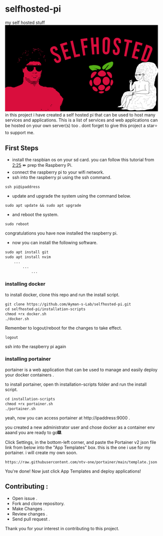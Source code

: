 # selfhosted-pi

my self hosted stuff
![Logo](pics/main.jpg)
in this project i have created a self hosted pi that can be used to host many services and applications.
This is a list of services and web applications can be hosted on your own server(s) too .
dont forget to give this project a star⭐ to support me.

## First Steps

- install the raspbian os on your sd card.
  you can follow this tutorial from [2:25](https://www.youtube.com/watch?v=gyMpI8csWis&t=1304s) ⏩ prep the Raspberry Pi.
- connect the raspberry pi to your wifi network.
- ssh into the raspberry pi using the ssh command.

```
ssh pi@ipaddress
```

- update and upgrade the system using the command below.

```
sudo apt update && sudo apt upgrade
```

- and reboot the system.

```
sudo reboot
```

congratulations you have now installed the raspberry pi.

- now you can install the following software.

```
sudo apt install git
sudo apt install nvim
    ...
        ...
            ...
```

### installing docker

to install docker, clone this repo and run the install script.

```
git clone https://github.com/Ayman-s-Lab/selfhosted-pi.git
cd selfhosted-pi/installation-scripts
chmod +rx docker.sh
./docker.sh
```
Remember to logout/reboot for the changes to take effect.
```
logout
```
ssh into the raspberry pi again
### installing portainer
portainer is a web application that can be used to manage and easily deploy your docker containers .

to install portainer, open th installation-scripts folder and run the install script.

```
cd installation-scripts
chmod +rx portainer.sh
./portainer.sh
```
yeah, now you can access portainer at http://ipaddress:9000 .

you created a new administrator user and chose docker as a container env aaand you are ready to go🎆.

Click Settings, in the bottom-left corner, and paste the Portainer v2 json file link from below into the "App Templates" box.
this is the one i use for my portainer.
i will create my own soon.

```
https://raw.githubusercontent.com/ntv-one/portainer/main/template.json
```
You're done! Now just click App Templates and deploy applications!


## Contributing :

- Open issue  .
- Fork and clone repository.
- Make Changes .
- Review changes .
- Send pull request .

Thank you for your interest in contributing to this project.